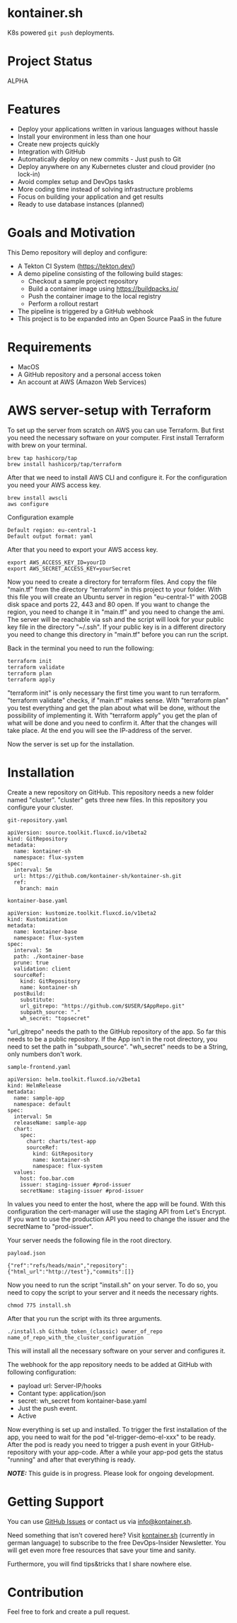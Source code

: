# kontainer.sh
K8s powered `git push` deployments.
# Project Status
ALPHA
# Features
* Deploy your applications written in various languages without hassle
* Install your environment in less than one hour
* Create new projects quickly
* Integration with GitHub
* Automatically deploy on new commits - Just push to Git
* Deploy anywhere on any Kubernetes cluster and cloud provider (no lock-in)
* Avoid complex setup and DevOps tasks
* More coding time instead of solving infrastructure problems
* Focus on building your application and get results
* Ready to use database instances (planned)


# Goals and Motivation
This Demo repository will deploy and configure:
* A Tekton CI System (https://tekton.dev/)
* A demo pipeline consisting of the following build stages:
  * Checkout a sample project repository
  * Build a container image using https://buildpacks.io/
  * Push the container image to the local registry
  * Perform a rollout restart
* The pipeline is triggered by a GitHub webhook
* This project is to be expanded into an Open Source PaaS in the future
# Requirements
* MacOS
* A GitHub repository and a personal access token
* An account at AWS (Amazon Web Services)

# AWS server-setup with Terraform

To set up the server from scratch on AWS you can use Terraform. 
But first you need the necessary software on your computer. 
First install Terraform with brew on your terminal.

    brew tap hashicorp/tap  
    brew install hashicorp/tap/terraform

After that we need to install AWS CLI and configure it. 
For the configuration you need your AWS access key.

    brew install awscli
    aws configure

Configuration example

    Default region: eu-central-1
    Default output format: yaml

 After that you need to export your AWS access key.

    export AWS_ACCESS_KEY_ID=yourID
	export AWS_SECRET_ACCESS_KEY=yourSecret

Now you need to create a directory for terraform files. 
And copy the file "main.tf" from the directory "terraform" in this project to your folder.
With this file you will create an Ubuntu server in region "eu-central-1" with 20GB disk space and ports 22, 443 and 80 open.
If you want to change the region, you need to change it in "main.tf" and you need to change the ami.
The server will be reachable via ssh and the script will look for your public key file in the directory "~/.ssh".
If your public key is in a different directory you need to change this directory in "main.tf" before you can run the script.

Back in the terminal you need to run the following:

    terraform init
	terraform validate
 	terraform plan
	terraform apply

"terraform init" is only necessary the first time you want to run terraform.
"terraform validate" checks, if "main.tf" makes sense.
With "terraform plan" you test everything and get the plan about what will be done, without the possibility of implementing it.
With "terraform apply" you get the plan of what will be done and you need to confirm it. After that the changes will take place.
At the end you will see the IP-address of the server. 

Now the server is set up for the installation. 

# Installation

Create a new repository on GitHub. This repository needs a new folder named "cluster".
"cluster" gets three new files. In this repository you configure your cluster.

`git-repository.yaml`

    apiVersion: source.toolkit.fluxcd.io/v1beta2
    kind: GitRepository
    metadata:
      name: kontainer-sh
      namespace: flux-system
    spec:
      interval: 5m
      url: https://github.com/kontainer-sh/kontainer-sh.git
      ref:
        branch: main


`kontainer-base.yaml`

    apiVersion: kustomize.toolkit.fluxcd.io/v1beta2
    kind: Kustomization
    metadata:
      name: kontainer-base
      namespace: flux-system
    spec:
      interval: 5m
      path: ./kontainer-base
      prune: true
      validation: client
      sourceRef:
        kind: GitRepository
        name: kontainer-sh
      postBuild:
        substitute:
        url_gitrepo: "https://github.com/$USER/$AppRepo.git"
        subpath_source: "."
        wh_secret: "topsecret"

"url_gitrepo" needs the path to the GitHub repository of the app. So far this needs to be a public repository. 
If the App isn't in the root directory, you need to set the path in "subpath_source".
"wh_secret" needs to be a String, only numbers don't work.

`sample-frontend.yaml`

    apiVersion: helm.toolkit.fluxcd.io/v2beta1
    kind: HelmRelease
    metadata:
      name: sample-app
      namespace: default
    spec:
      interval: 5m
      releaseName: sample-app
      chart:
        spec:
          chart: charts/test-app
          sourceRef:
            kind: GitRepository
            name: kontainer-sh
            namespace: flux-system
      values:
        host: foo.bar.com
        issuer: staging-issuer #prod-issuer
        secretName: staging-issuer #prod-issuer

In values you need to enter the host, where the app will be found.
With this configuration the cert-manager will use the staging API from Let's Encrypt. If you want to use the production API
you need to change the issuer and the secretName to "prod-issuer".

Your server needs the following file in the root directory.
 
 `payload.json`
    
    {"ref":"refs/heads/main","repository":{"html_url":"http://test"},"commits":[]}

Now you need to run the script "install.sh" on your server. 
To do so, you need to copy the script to your server and it needs the necessary rights.
    
    chmod 775 install.sh
After that you run the script with its three arguments.
    
    ./install.sh Github_token_(classic) owner_of_repo name_of_repo_with_the_cluster_configuration
This will install all the necessary software on your server and configures it.

The webhook for the app repository needs to be added at GitHub with following configuration:  

* payload url: Server-IP/hooks
* Contant type: application/json
* secret: wh_secret from kontainer-base.yaml
* Just the push event.
* Active

Now everything is set up and installed. To trigger the first installation of the app, you need to wait for the pod
"el-trigger-demo-el-xxx" to be ready. After the pod is ready you need to trigger a push event in your GitHub-repository with your app-code.
After a while your app-pod gets the status "running" and after that everything is ready.



**_NOTE:_** This guide is in progress. Please look for ongoing development.

# Getting Support
You can use [GitHub Issues](https://github.com/kontainer-sh/kontainer-sh/issues) or contact us via [info@kontainer.sh](mailto:info@kontainer.sh).

Need something that isn't covered here? Visit [kontainer.sh](https://kontainer.sh/devops-insider/) (currently in german language) to subscribe to the free DevOps-Insider Newsletter. You will get even more free resources that save your time and sanity.

Furthermore, you will find tips&tricks that I share nowhere else.
# Contribution
Feel free to fork and create a pull request.
